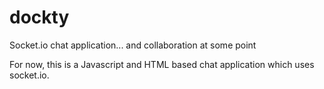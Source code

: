 # dockty
Socket.io chat application... and collaboration at some point

For now, this is a Javascript and HTML based chat application which uses socket.io.
